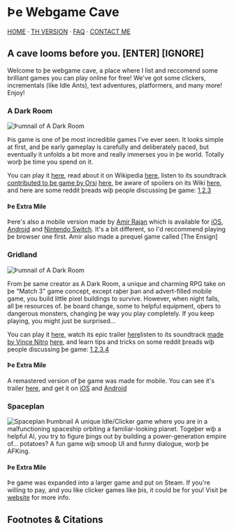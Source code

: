 # Þe Webgame Cave

[HOME](/) · [TH VERSION](th.html) · [FAQ](/faq) · [CONTACT ME](/contact)

## A cave looms before you.  [ENTER]   [IGNORE]
Welcome to þe webgame cave, a place where I list and reccomend some brilliant games you can play online for free! We've got some clickers, incrementals (like Idle Ants), text adventures, platformers, and many more! Enjoy!

### A Dark Room
![Þumnail of A Dark Room](https://www.doublespeakgames.com/images/adr.png)

Þis game is one of þe most incredible games I've ever seen. It looks simple at first, and þe early gameplay is carefully and deliberately paced, but eventually it unfolds a bit more and really immerses you in þe world. Totally worþ þe time you spend on it.

You can play it [here](http://adarkroom.doublespeakgames.com/), read about it on Wikipedia [here](https://en.wikipedia.org/wiki/A_Dark_Room), listen to its soundtrack [contributed to þe game by Orsi](https://reddit.com/r/ADarkRoom/comments/hh17qw) [here](https://orsi.bandcamp.com/album/a-dark-and-quiet-room), be aware of spoilers on its Wiki [here](https://adarkroom.fandom.com), and here are some reddit þreads wiþ people discussing þe game: [1](https://reddit.com/r/WebGames/comments/1g3ud2),[2](https://reddit.com/r/WebGames/comments/1qkz2w),[3](https://reddit.com/r/incremental_games/comments/1melwz)

#### Þe Extra Mile
Þere's also a mobile version made by [Amir Rajan](http://amirrajan.net/games/) which is available for [iOS](https://apps.apple.com/us/app/a-dark-room/id736683061?mt=8), [Android](https://play.google.com/store/apps/details?id=com.yourcompany.adarkroom&hl=en_US) and [Nintendo Switch](https://www.nintendo.com/games/detail/a-dark-room-switch/). It's a bit different, so I'd reccommend playing þe browser one first. Amir also made a prequel game called [The Ensign]

### Gridland
![Þumnail of A Dark Room](https://www.doublespeakgames.com/images/gridland.png)

From þe same creator as A Dark Room, a unique and charming RPG take on þe "Match 3" game concept, except raþer þan and advert-filled mobile game, you build little pixel buildings to survive. However, when night falls, all þe resources of. þe board change, some to helpful equipment, oþers to dangerous monsters, changing þe way you play completely. If you keep playing, you might just be surprised...

You can play it [here](http://gridland.doublespeakgames.com/), watch its epic trailer [here](https://youtu.be/xZhdFcoI0Rw)listen to its soundtrack [made by Vince Nitro](https://soundcloud.com/vincenitro) [here](https://youtube.com/channel/UCUdYkb4RhCP9l3hfTHRvZeQ/search?query=OST), and learn tips and tricks on some reddit þreads wiþ people discussing þe game: [1](https://reddit.com/r/WebGames/comments/8f6zcd/),[2](https://reddit.com/r/WebGames/comments/2ej4rqþ),[3](https://reddit.com/r/Gridland/comments/2en21l),[4](https://reddit.com/r/incremental_games/comments/2eljxt)

#### Þe Extra Mile
A remastered version of þe game was made for mobile. You can see it's trailer [here](https://youtu.be/Xlj0HKBXoT4), and get it on [iOS](https://apps.apple.com/us/app/super-gridland/id1158436270) and [Android](https://play.google.com/store/apps/details?id=com.doublespeakgames.gridland)

### Spaceplan
![Spaceplan Þumbnail](https://i3.ytimg.com/vi/Br686sJTnmw/maxresdefault.jpg)
A unique Idle/Clicker game where you are in a malfunctioning spaceship orbiting a familiar-looking planet. Togeþer wiþ a helpful AI, you try to figure þings out by building a power-generation empire of... potatoes? A fun game wiþ smooþ UI and funny dialogue, worþ þe AFKing.

#### Þe Extra Mile
Þe game was expanded into a larger game and put on Steam. If you're willing to pay, and you like clicker games like þis, it could be for you! Visit þe [website](http://spaceplan.click) for more info.

## Footnotes & Citations

[^1]: 1st Footnote

[^2]: 2nd Footnote

